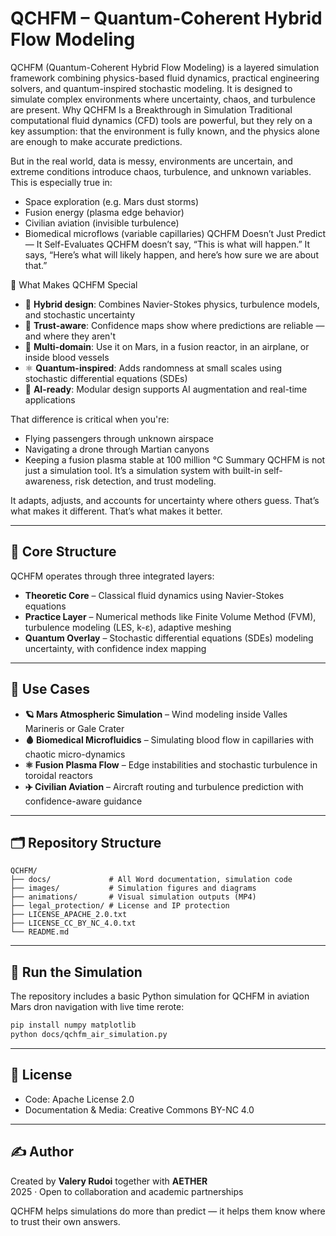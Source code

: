 # QCHFM – Quantum-Coherent Hybrid Flow Modeling

QCHFM (Quantum-Coherent Hybrid Flow Modeling) is a layered simulation framework combining physics-based fluid dynamics, practical engineering solvers, and quantum-inspired stochastic modeling. It is designed to simulate complex environments where uncertainty, chaos, and turbulence are present. Why QCHFM Is a Breakthrough in Simulation
Traditional computational fluid dynamics (CFD) tools are powerful, but they rely on a key assumption: that the environment is fully known, and the physics alone are enough to make accurate predictions.

But in the real world, data is messy, environments are uncertain, and extreme conditions introduce chaos, turbulence, and unknown variables. This is especially true in:
- Space exploration (e.g. Mars dust storms)
- Fusion energy (plasma edge behavior)
- Civilian aviation (invisible turbulence)
- Biomedical microflows (variable capillaries)
QCHFM Doesn’t Just Predict — It Self-Evaluates
QCHFM doesn’t say, “This is what will happen.”
It says, “Here’s what will likely happen, and here’s how sure we are about that.”

🔬 What Makes QCHFM Special
- 🧠 **Hybrid design**: Combines Navier-Stokes physics, turbulence models, and stochastic uncertainty
- 🧭 **Trust-aware**: Confidence maps show where predictions are reliable — and where they aren't
- 📡 **Multi-domain**: Use it on Mars, in a fusion reactor, in an airplane, or inside blood vessels
- ⚛️ **Quantum-inspired**: Adds randomness at small scales using stochastic differential equations (SDEs)
- 🤖 **AI-ready**: Modular design supports AI augmentation and real-time applications

That difference is critical when you're:
- Flying passengers through unknown airspace
- Navigating a drone through Martian canyons
- Keeping a fusion plasma stable at 100 million °C
Summary
QCHFM is not just a simulation tool. It’s a simulation system with built-in self-awareness, risk detection, and trust modeling.

It adapts, adjusts, and accounts for uncertainty where others guess.
That’s what makes it different.
That’s what makes it better.


---

## 📐 Core Structure

QCHFM operates through three integrated layers:

- **Theoretic Core** – Classical fluid dynamics using Navier-Stokes equations
- **Practice Layer** – Numerical methods like Finite Volume Method (FVM), turbulence modeling (LES, k-ε), adaptive meshing
- **Quantum Overlay** – Stochastic differential equations (SDEs) modeling uncertainty, with confidence index mapping

---

## 🧪 Use Cases

- **🪐 Mars Atmospheric Simulation** – Wind modeling inside Valles Marineris or Gale Crater
- **🩸 Biomedical Microfluidics** – Simulating blood flow in capillaries with chaotic micro-dynamics
- **⚛️ Fusion Plasma Flow** – Edge instabilities and stochastic turbulence in toroidal reactors
- **✈️ Civilian Aviation** – Aircraft routing and turbulence prediction with confidence-aware guidance

---

## 🗂️ Repository Structure

```
QCHFM/
├── docs/             # All Word documentation, simulation code
├── images/           # Simulation figures and diagrams
├── animations/       # Visual simulation outputs (MP4)
├── legal_protection/ # License and IP protection
├── LICENSE_APACHE_2.0.txt
├── LICENSE_CC_BY_NC_4.0.txt
└── README.md
```

---

## 🚀 Run the Simulation

The repository includes a basic Python simulation for QCHFM in aviation Mars dron navigation with live time rerote:

```bash
pip install numpy matplotlib
python docs/qchfm_air_simulation.py
```

---

## 📜 License

- Code: Apache License 2.0
- Documentation & Media: Creative Commons BY-NC 4.0

---

## ✍️ Author

Created by **Valery Rudoi** together with **AETHER**  
2025 · Open to collaboration and academic partnerships

QCHFM helps simulations do more than predict — it helps them know where to trust their own answers.
